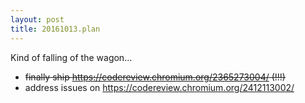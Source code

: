 ```yaml
---
layout: post
title: 20161013.plan
---
```

Kind of falling of the wagon...

* <del>finally ship <https://codereview.chromium.org/2365273004/> (!!!)</del>
* address issues on <https://codereview.chromium.org/2412113002/>
